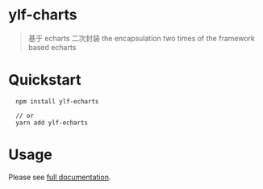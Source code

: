 # ylf-charts

> 基于 echarts 二次封装
the encapsulation two times of the framework based echarts

# Quickstart

```
  npm install ylf-echarts

  // or
  yarn add ylf-echarts

```

# Usage

Please see  [full documentation]( https://yelingfeng.github.io/ylf-charts/).
